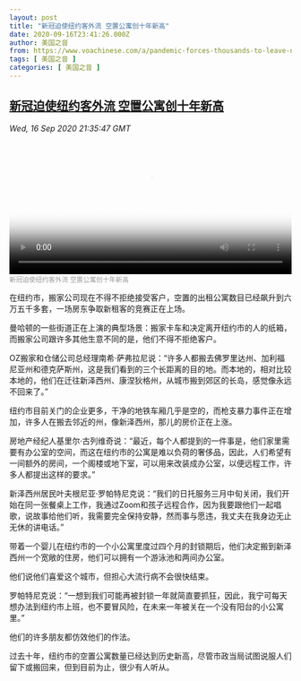 ```yaml
---
layout: post
title: "新冠迫使纽约客外流 空置公寓创十年新高"
date: 2020-09-16T23:41:26.000Z
author: 美国之音
from: https://www.voachinese.com/a/pandemic-forces-thousands-to-leave-new-york-city-for-good-20200916/5586257.html
tags: [ 美国之音 ]
categories: [ 美国之音 ]
---
```

<!--1600299686000-->
[新冠迫使纽约客外流 空置公寓创十年新高](https://www.voachinese.com/a/pandemic-forces-thousands-to-leave-new-york-city-for-good-20200916/5586257.html)
------

<div>
<div><i>Wed, 16 Sep 2020 21:35:47 GMT</i></div><video poster="https://images.weserv.nl?url=gdb.voanews.com/180d2343-3db0-4dc8-a030-41686c49bc60_tv_r1_s_w900.jpg" src="https://av.voanews.com/Videoroot/Pangeavideo/2020/09/1/18/180d2343-3db0-4dc8-a030-41686c49bc60_240p.mp4" style="width:100%" controls></video><div><small style="color: #999;">新冠迫使纽约客外流 空置公寓创十年新高</small></div><p>在纽约市，搬家公司现在不得不拒绝接受客户，空置的出租公寓数目已经飙升到六万五千多套，一场房东争取新租客的竞赛正在上场。</p><p>曼哈顿的一些街道正在上演的典型场景：搬家卡车和决定离开纽约市的人的纸箱，而搬家公司跟许多其他生意不同的是，他们不得不拒绝客户。</p><p>OZ搬家和仓储公司总经理南希·萨弗拉尼说：“许多人都搬去佛罗里达州、加利福尼亚州和德克萨斯州，这是我们看到的三个长距离的目的地。而本地的，相对比较本地的，他们在迁往新泽西州、康涅狄格州，从城市搬到郊区的长岛，感觉像永远不回来了。”</p><p>纽约市目前关门的企业更多，干净的地铁车厢几乎是空的，而枪支暴力事件正在增加，许多人在搬去邻近的州，像新泽西州，那儿的房价正在上涨。</p><p>房地产经纪人基里尔·古列维奇说：“最近，每个人都提到的一件事是，他们家里需要有办公室的空间，而这在纽约市的公寓是难以负荷的奢侈品，因此，人们希望有一间额外的房间，一个阁楼或地下室，可以用来改装成办公室，以便远程工作，许多人都提出这样的要求。”</p><p>新泽西州居民叶夫根尼亚·罗帕特尼克说：“我们的日托服务三月中旬关闭，我们开始在同一张餐桌上工作，我通过Zoom和孩子远程合作，因为我要跟他们一起唱歌，说故事给他们听，我需要完全保持安静，然而事与愿违，我丈夫在我身边无止无休的讲电话。”</p><p>带着一个婴儿在纽约市的一个小公寓里度过四个月的封锁期后，他们决定搬到新泽西州一个宽敞的住房，他们可以拥有一个游泳池和两间办公室。</p><p>他们说他们喜爱这个城市，但担心大流行病不会很快结束。</p><p>罗帕特尼克说：“一想到我们可能再被封锁一年就简直要抓狂，因此，我宁可每天想办法到纽约市上班，也不要冒风险，在未来一年被关在一个没有阳台的小公寓里。”</p><p>他们的许多朋友都仿效他们的作法。</p><p>过去十年，纽约市的空置公寓数量已经达到历史新高，尽管市政当局试图说服人们留下或搬回来，但到目前为止，很少有人听从。</p>
</div>
